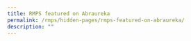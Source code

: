 ```yaml
---
title: RMPS featured on Abraureka
permalink: /rmps/hidden-pages/rmps-featured-on-abraureka/
description: ""
---
```


